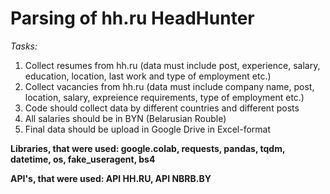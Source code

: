 # Parsing of hh.ru HeadHunter

*Tasks:*
1. Collect resumes from hh.ru (data must include post, experience, salary, education, location, last work and type of employment etc.)
2. Collect vacancies from hh.ru (data must include company name, post, location, salary, expreience requirements, type of employment etc.)
3. Code should collect data by different countries and different posts
4. All salaries should be in BYN (Belarusian Rouble)
5. Final data should be upload in Google Drive in Excel-format

**Libraries, that were used: google.colab, requests, pandas, tqdm, datetime, os, fake_useragent, bs4**

**API's, that were used: API HH.RU, API NBRB.BY**

